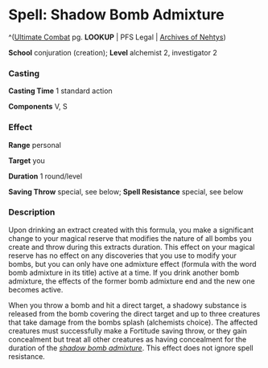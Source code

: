 # Spell: Shadow Bomb Admixture

^([Ultimate Combat][ss-shadow-bomb-admixture] pg. **LOOKUP** | PFS Legal | [Archives of Nehtys][sn-shadow-bomb-admixture])

**School** conjuration (creation); **Level** alchemist 2, investigator 2

### Casting

**Casting Time** 1 standard action  

**Components** V, S

### Effect

**Range** personal  

**Target** you  

**Duration** 1 round/level  

**Saving Throw** special, see below; **Spell Resistance** special, see below

### Description

Upon drinking an extract created with this formula, you make a significant change to your magical reserve that modifies the nature of all bombs you create and throw during this extracts duration. This effect on your magical reserve has no effect on any discoveries that you use to modify your bombs, but you can only have one admixture effect (formula with the word bomb admixture in its title) active at a time. If you drink another bomb admixture, the effects of the former bomb admixture end and the new one becomes active.  

When you throw a bomb and hit a direct target, a shadowy substance is released from the bomb covering the direct target and up to three creatures that take damage from the bombs splash (alchemists choice). The affected creatures must successfully make a Fortitude saving throw, or they gain concealment but treat all other creatures as having concealment for the duration of the _[shadow bomb admixture]_. This effect does not ignore spell resistance.

[ss-shadow-bomb-admixture]: http://paizo.com/pathfinderRPG/v57
[sn-shadow-bomb-admixture]: http://www.archivesofnethys.com/SpellDisplay.aspx?ItemName=Shadow%20Bomb%20Admixture
[shadow bomb admixture]: http://www.archivesofnethys.com/SpellDisplay.aspx?ItemName=shadow%20bomb%20admixture